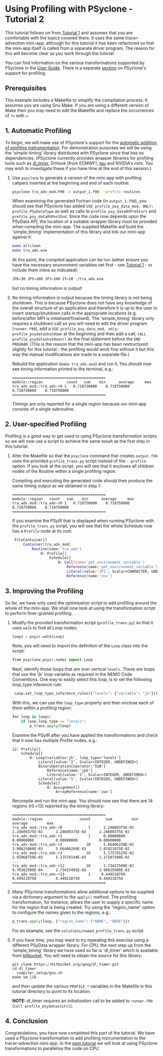 # Using Profiling with PSyclone - Tutorial 2 #

This tutorial follows on from [Tutorial 1](../1_intro_psyir/README.md) and
assumes that you are comfortable with the topics covered there. It uses
the same tracer-advection mini-app, although for this tutorial it has
been refactored so that the mini-app itself is called from a separate
driver program. The reason for this will become clear as you work
through the tutorial.

You can find information on the various transformations supported by
PSyclone in the [User Guide](https://psyclone.readthedocs.io/en/latest/user_guide/transformations.html).
There is a separate [section](https://psyclone.readthedocs.io/en/latest/user_guide/profiling.html) on
PSyclone's support for profiling.

## Prerequisites ##

This example includes a Makefile to simplify the compilation process. It
assumes you are using Gnu Make. If you are using a different version of
Make then you may need to edit the Makefile and replace the occurrences of
`?=` with `=`.

## 1. Automatic Profiling ##

To begin, we will make use of PSyclone's support for the
[automatic addition of profiling instrumentation](https://psyclone.readthedocs.io/en/latest/user_guide/profiling.html). For
demonstration purposes we will be using the 'simple-timing' library
distributed with PSyclone since that has no dependencies. (PSyclone
currently provides wrapper libraries for profiling tools such as
[dl_timer](https://bitbucket.org/apeg/dl_timer/src/master/), DrHook
(from ECMWF), [tau](https://www.cs.uoregon.edu/research/tau) and NVIDIA's
nvtx. You may wish to investigate these if you have time at the end of
this session.)

1. Use `psyclone` to generate a version of the mini-app with profiling
   calipers inserted at the beginning and end of each routine:
   ```bash
   psyclone tra_adv_mod.F90 -o output_1.f90 --profile routines
   ```
   When examining the generated Fortran code (in `output_1.f90`), you
   should see that PSyclone has added `USE profile_psy_data_mod, ONLY:
   profile_PSyDataType` as well as calls to
   `profile_psy_data0%PreStart` and `profile_psy_data0%PostEnd`.
   Since the code now depends upon the PSyData API, the location of a
   suitable wrapper library must be provided when compiling the
   mini-app. The supplied Makefile will build the 'simple_timing'
   implementation of this library and link our mini-app against it:
   ```bash
   make allclean
   make tra_adv.exe
   ```
   At this point, the compiled application can be run (either ensure you have
   the necessary environment variables set first - see
   [Tutorial 1](../1_intro_psyir/README.md) - or include them inline
   as indicated):
   ```bash
   JPK=30 JPI=100 JPJ=100 IT=10 ./tra_adv.exe
   ```
   but no timing information is output!

2. No timing information is output because the timing library is not
   being shutdown. This is because PSyclone does not have any
   knowledge of the overall structure of an application and therefore
   it is up to the user to insert startup/shutdown calls in the
   appropriate locations (e.g. before/after MPI is
   initialised/finalised).  The 'simple_timing' library only requires
   a shutdown call so you will need to edit the driver program
   (`runner.f90`), add a `USE profile_psy_data_mod, only:
   profile_psydatashutdown` at the beginning and then add a call,
   `CALL profile_psydatashutdown()` as the final statement before the
   `END PROGRAM`. (This is the reason that the mini-app has been
   restructured slightly for this tutorial - the profiling would work
   fine without it but this way the manual modifications are made to
   a separate file.)

   Rebuild the application (`make tra_adv.exe`) and run it. You should now
   see timing information printed to the terminal, e.g.:

       ===========================================
       module::region           count	sum	   min		average		max
       tra_adv_mod::tra_adv-r0 1   0.718750000    0.718750000   0.718750000    0.718750000
       ===========================================

   Timings are only reported for a single region because our mini-app consists
   of a single subroutine.

## 2. User-specified Profiling ##

Profiling is a good way to get used to using PSyclone transformation scripts
so we will now use a script to achieve the same result as the first step
in this tutorial.

1. Alter the Makefile so that the `psyclone` command that creates `output.f90`
   uses the provided `profile_trans.py` script instead of the `--profile`
   option. If you look at the script, you will see that it encloses all
   children nodes of the Routine within a single profiling region.

   Compiling and executing the generated code should then produce the
   same timing output as we obtained in step 1:

       ===========================================
       module::region   count	sum	   min		average		max
       tra_adv_mod::tra_adv-r0 1   0.718750000    0.718750000   0.718750000    0.718750000
       ===========================================

   If you examine the PSyIR that is displayed when running PSyclone with
   the `profile_trans.py` script, you will see that the whole Schedule
   now has a `Profile` node at its root:

   ```bash
    FileContainer[]
        Container[tra_adv_mod]
            Routine[name:'tra_adv']
                0: Profile[]
                    Schedule[]
                        0: Call[name='get_environment_variable']
                            Reference[name:'get_environment_variable']
                            Literal[value:'JPI', Scalar<CHARACTER, UNDEFINED>]
                            Reference[name:'env']
   ```

## 3. Improving the Profiling ##

So far, we have only used the optimisation script to add profiling
around the whole of the mini-app. We shall now look at using the
transformation script to perform finer-grained profiling.

1. Modify the provided transformation script (`profile_trans.py`) so that
   it uses `walk` to find all Loop nodes:
   ```python
   loops = psyir.walk(Loop)
   ```
   Note, you will need to import the definition of the `Loop` class into
   the script:
   ```python
   from psyclone.psyir.nodes import Loop
   ```
   Next, identify those loops that are over vertical `levels`. These are
   loops that use the 'jk' loop variable as required in the NEMO Code
   Conventions. One way to easily select this loop, is to set the following
   loop_type inference rule:
   ```python
    Loop.set_loop_type_inference_rules({"levels": {"variable": "jk"}})
   ```
   With this, we can use the `loop_type` property and then enclose each of
   them within a profiling region:
   ```python
   for loop in loops:
       if loop.loop_type == "levels":
           p_trans.apply(loop)
   ```
   Examine the PSyIR after you have applied the transformations and check
   that it now has multiple Profile nodes, e.g.:

       12: Profile[]
           Schedule[]
               0: Loop[variable='jk', loop_type='levels']
                   Literal[value:'2', Scalar<INTEGER, UNDEFINED>]
                   BinaryOperation[operator:'SUB']
                       Reference[name:'jpk']
                       Literal[value:'1', Scalar<INTEGER, UNDEFINED>]
                   Literal[value:'1', Scalar<INTEGER, UNDEFINED>]
                   Schedule[]
                       0: Assignment[]
                           ArrayReference[name:'zwx']


   Recompile and run the mini-app. You should now see that there are 14
   regions (r0-r13) reported by the timing library:

       ===========================================
       module::region                 count       sum         min     average         max
       tra_adv_mod::tra_adv-r0            1      2.24609375E-02      2.24609375E-02      2.24609375E-02      2.24609375E-02
       tra_adv_mod::tra_adv-r1            1      0.00000000          0.00000000          0.00000000          0.00000000
       tra_adv_mod::tra_adv-r2           10      5.66406250E-02      3.90625000E-03      5.66406269E-03      1.07421875E-02
       tra_adv_mod::tra_adv-r3           10      5.17578125E-02      2.92968750E-03      5.17578144E-03      1.17187500E-02
       ...
       tra_adv_mod::tra_adv-r12          10      2.73437500E-02      9.76562500E-04      2.73437495E-03      3.90625000E-03
       tra_adv_mod::tra_adv-r13           1     0.449218750         0.449218750         0.449218750         0.449218750
       ===========================================



2. Many PSyclone transformations allow additional options to be supplied
   via a dictionary argument to the `apply()` method. The
   profiling transformation, for instance, allows the user to supply a
   specific name for the region that is being created. Try using the
   "region_name" option to configure the names given to the regions,
   e.g.:

   ```python
   p_trans.apply(loop, {"region_name": ("NAME", "HERE")})
   ```

   For an example, see the `solutions/named_profile_trans.py` script.

3. If you have time, you may want to try repeating this exercise using
   a different PSyData wrapper library. For CPU, the next step up from
   the 'simple_timing' library we have used so far is 'dl_timer' which
   is available from
   [bitbucket](https://bitbucket.org/apeg/dl_timer/src/master/). You
   will need to obtain the source for this library:
   ```
   git clone https://bitbucket.org/apeg/dl_timer.git
   cd dl_timer
   . compiler_setup/gnu.sh
   make sm_lib
   ```
   and then update the
   various `PROFILE_*` variables in the Makefile in this tutorial directory
   to point to its location.

   **NOTE:** dl_timer requires an *initialisation* call to be added to
   `runner.f90` (`call profile_psydatainit()`).

## 4. Conclusion

Congratulations, you have now completed this part of the tutorial. We
have used a PSyclone transformation to add profiling
instrumentation to the tracer-advection mini-app. In the
[next tutorial](../3_openmp/README.md) we will look at using PSyclone
transformations to parallelise the code on CPU.
